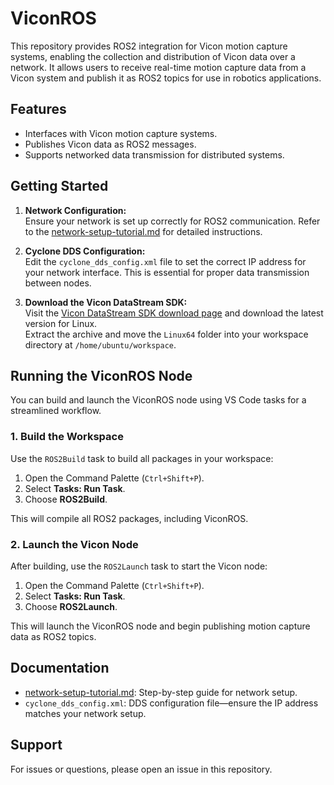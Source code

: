 # ViconROS

This repository provides ROS2 integration for Vicon motion capture systems, enabling the collection and distribution of Vicon data over a network. It allows users to receive real-time motion capture data from a Vicon system and publish it as ROS2 topics for use in robotics applications.

## Features

- Interfaces with Vicon motion capture systems.
- Publishes Vicon data as ROS2 messages.
- Supports networked data transmission for distributed systems.

## Getting Started

1. **Network Configuration:**  
    Ensure your network is set up correctly for ROS2 communication. Refer to the [network-setup-tutorial.md](network-setup-tutorial.md) for detailed instructions.

2. **Cyclone DDS Configuration:**  
    Edit the `cyclone_dds_config.xml` file to set the correct IP address for your network interface. This is essential for proper data transmission between nodes.

3. **Download the Vicon DataStream SDK:**  
    Visit the [Vicon DataStream SDK download page](https://www.vicon.com/software/datastream-sdk/) and download the latest version for Linux.  
    Extract the archive and move the `Linux64` folder into your workspace directory at `/home/ubuntu/workspace`.

## Running the ViconROS Node

You can build and launch the ViconROS node using VS Code tasks for a streamlined workflow.

### 1. Build the Workspace

Use the `ROS2Build` task to build all packages in your workspace:

1. Open the Command Palette (`Ctrl+Shift+P`).
2. Select **Tasks: Run Task**.
3. Choose **ROS2Build**.

This will compile all ROS2 packages, including ViconROS.

### 2. Launch the Vicon Node

After building, use the `ROS2Launch` task to start the Vicon node:

1. Open the Command Palette (`Ctrl+Shift+P`).
2. Select **Tasks: Run Task**.
3. Choose **ROS2Launch**.

This will launch the ViconROS node and begin publishing motion capture data as ROS2 topics.

## Documentation

- [network-setup-tutorial.md](network-setup-tutorial.md): Step-by-step guide for network setup.
- `cyclone_dds_config.xml`: DDS configuration file—ensure the IP address matches your network setup.

## Support

For issues or questions, please open an issue in this repository.